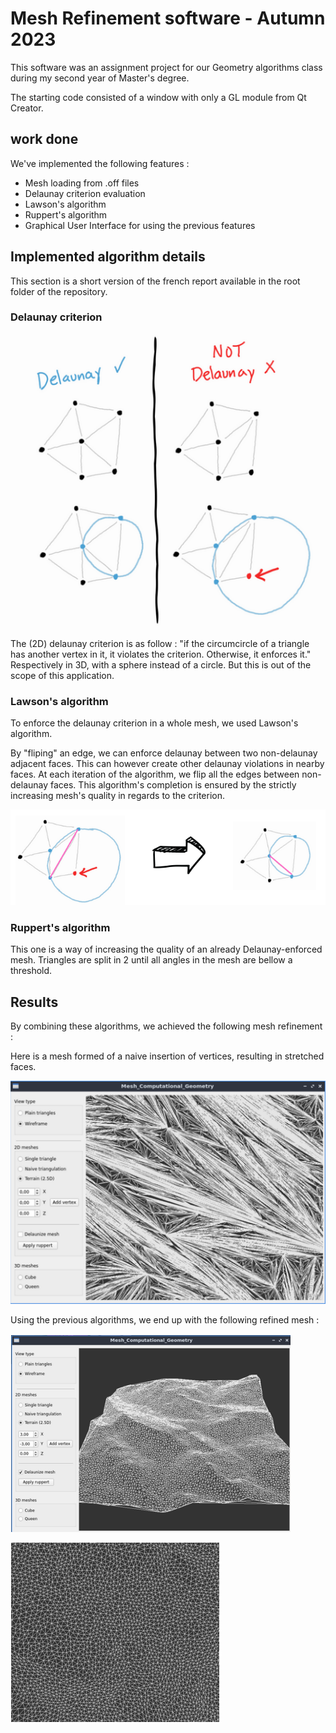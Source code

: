 # Mesh Refinement software - Autumn 2023

This software was an assignment project for our Geometry algorithms class during my second year of Master's degree.

The starting code consisted of a window with only a GL module from Qt Creator.

## work done

We've implemented the following features :
- Mesh loading from .off files
- Delaunay criterion evaluation
- Lawson's algorithm
- Ruppert's algorithm
- Graphical User Interface for using the previous features

## Implemented algorithm details
This section is a short version of the french report available in the root folder of the repository.

### Delaunay criterion

![Delaunay criterion illustration](Readme_Images/Delaunay.png)

The (2D) delaunay criterion is as follow : "if the circumcircle of a triangle has another vertex in it, it violates the criterion. Otherwise, it enforces it."
Respectively in 3D, with a sphere instead of a circle. But this is out of the scope of this application.

### Lawson's algorithm

To enforce the delaunay criterion in a whole mesh, we used Lawson's algorithm. 

By "fliping" an edge, we can enforce delaunay between two non-delaunay adjacent faces. This can however create other delaunay violations in nearby faces. 
At each iteration of the algorithm, we flip all the edges between non-delaunay faces.
This algorithm's completion is ensured by the strictly increasing mesh's quality in regards to the criterion.

![Edge flip illustration](Readme_Images/Edge_Flip.png)

### Ruppert's algorithm

This one is a way of increasing the quality of an already Delaunay-enforced mesh. Triangles are split in 2 until all angles in the mesh are bellow a threshold.

## Results

By combining these algorithms, we achieved the following mesh refinement : 

Here is a mesh formed of a naive insertion of vertices, resulting in stretched faces.

![Delaunay criterion illustration](Readme_Images/Naive_Terrain.png)

Using the previous algorithms, we end up with the following refined mesh :


![Delaunay criterion illustration](Readme_Images/Refined_Terrain.png)

![Delaunay criterion illustration](Readme_Images/Refined_Terrain_Closeup.png)






